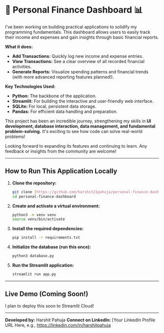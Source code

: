 # 🚀 Personal Finance Dashboard 📊

I've been working on building practical applications to solidify my programming fundamentals. This dashboard allows users to easily track their income and expenses and gain insights through basic financial reports.

**What it does:**
* **Add Transactions:** Quickly log new income and expense entries.
* **View Transactions:** See a clear overview of all recorded financial activities.
* **Generate Reports:** Visualize spending patterns and financial trends (with more advanced reporting features planned!).

**Key Technologies Used:**
* **Python:** The backbone of the application.
* **Streamlit:** For building the interactive and user-friendly web interface.
* **SQLite:** For local, persistent data storage.
* **Pandas:** For efficient data handling and preparation.

This project has been an incredible journey, strengthening my skills in **UI development, database interaction, data management, and fundamental problem-solving.** It's exciting to see how code can solve real-world problems!

Looking forward to expanding its features and continuing to learn. Any feedback or insights from the community are welcome!

---

## How to Run This Application Locally

1.  **Clone the repository:**
    ```bash
    git clone [https://github.com/harshit21pahuja/personal-finance-dashboard.git](https://github.com/harshit21pahuja/personal-finance-dashboard.git)
    cd personal-finance-dashboard
    ```
2.  **Create and activate a virtual environment:**
    ```bash
    python3 -m venv venv
    source venv/bin/activate
    ```
3.  **Install the required dependencies:**
    ```bash
    pip install -r requirements.txt
    ```
4.  **Initialize the database (run this once):**
    ```bash
    python3 database.py
    ```
5.  **Run the Streamlit application:**
    ```bash
    streamlit run app.py
    ```

---

## Live Demo (Coming Soon!)

I plan to deploy this soon to Streamlit Cloud!

---

**Developed by:** Harshit Pahuja
**Connect on LinkedIn:** [Your LinkedIn Profile URL Here, e.g., https://linkedin.com/in/harshitpahuja